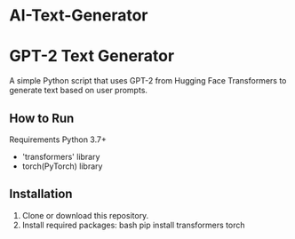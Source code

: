 # AI-Text-Generator
# GPT-2 Text Generator

A simple Python script that uses GPT-2 from Hugging Face Transformers to generate text based on user prompts.

## How to Run
Requirements
 Python 3.7+
- 'transformers' library
- torch(PyTorch) library

## Installation

1. Clone or download this repository.
2. Install required packages:
   bash
   pip install transformers torch

